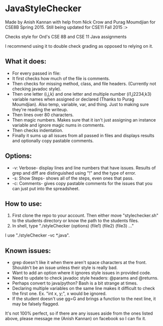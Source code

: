 # JavaStyleChecker
Made by Anish Kannan with help from Nick Crow and Purag Moumdjian for CSE8B Spring 2015. Still being updated for CSE11 Fall 2015 :>

Checks style for Ord's CSE 8B and CSE 11 Java assignments

I recommend using it to double check grading as opposed to relying on it.

## What it does:
* For every passed in file: 
* It first checks how much of the file is comments.
* Then checks for missing method, class, and file headers. (Currently not checking javadoc style).
* Then one letter (i,j,k) and one letter and multiple number (i1,j2234,k3) variable names when assigned or declared (Thanks to Purag Moumdjian). Also temp, variable, var, and thing. Just to making sure they're reading the writeup.
* Then lines over 80 characters.
* Then magic numbers. Makes sure that it isn't just assigning an instance variable and ignore magic nums in comments.
* Then checks indentation.
* Finally it sums up all issues from all passed in files and displays results and optionally copy pastable comments.

## Options: 
* -v: Verbose- display lines and line numbers that have issues. Results of grep and diff are distinguished using "!" and the type of error.
* -s: Show Steps- shows all of the steps, even ones that pass. 
* -c: Comments- gives copy pastable comments for the issues that you can just put into the spreadsheet.

## How to use:
1. First clone the repo to your account. Then either move "stylechecker.sh" to the students directory or know the path to the students files.
2. In shell, type "./styleChecker (options) (file1) (file2) (file3) ..."
	
I use "./styleChecker -vc *.java".

## Known issues: 
* grep doesn't like it when there aren't space characters at the front. Shouldn't be an issue unless their style is really bad.
* Want to add an option where it ignores style issues in provided code.
* Need to update to check javadoc style headers: @params and @returns.
* Perhaps convert to java/python? Bash is a bit strange at times.
* Declaring multiple variables on the same line makes it difficult to check the first one. Ex. "int x, y;", x would be ignored.
* If the student doesn't use gg=G and brings a function to the next line, it may be falsely flagged.

It's not 100% perfect, so if there are any issues aside from the ones listed above, please message me (Anish Kannan) on facebook so I can fix it. 
